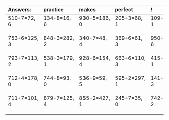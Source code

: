| Answers: | practice | makes | perfect | ! |
| :--- | :--- | :--- | :--- | :--- |
| 510÷7=72, 6 | 134÷8=16, 6 | 930÷5=186, 0 | 205÷3=68, 1 | 109÷4=27, 1 | 
|   |   |   |   |   | 
|   |   |   |   |   | 
|   |   |   |   |   | 
| 753÷6=125, 3 | 848÷3=282, 2 | 340÷7=48, 4 | 369÷6=61, 3 | 950÷8=118, 6 | 
|   |   |   |   |   | 
|   |   |   |   |   | 
|   |   |   |   |   | 
| 793÷7=113, 2 | 538÷3=179, 1 | 928÷6=154, 4 | 663÷6=110, 3 | 415÷2=207, 1 | 
|   |   |   |   |   | 
|   |   |   |   |   | 
|   |   |   |   |   | 
| 712÷4=178, 0 | 744÷8=93, 0 | 536÷9=59, 5 | 595÷2=297, 1 | 141÷6=23, 3 | 
|   |   |   |   |   | 
|   |   |   |   |   | 
|   |   |   |   |   | 
| 711÷7=101, 4 | 879÷7=125, 4 | 855÷2=427, 1 | 245÷7=35, 0 | 742÷4=185, 2 | 
|   |   |   |   |   | 
|   |   |   |   |   | 
|   |   |   |   |   | 
